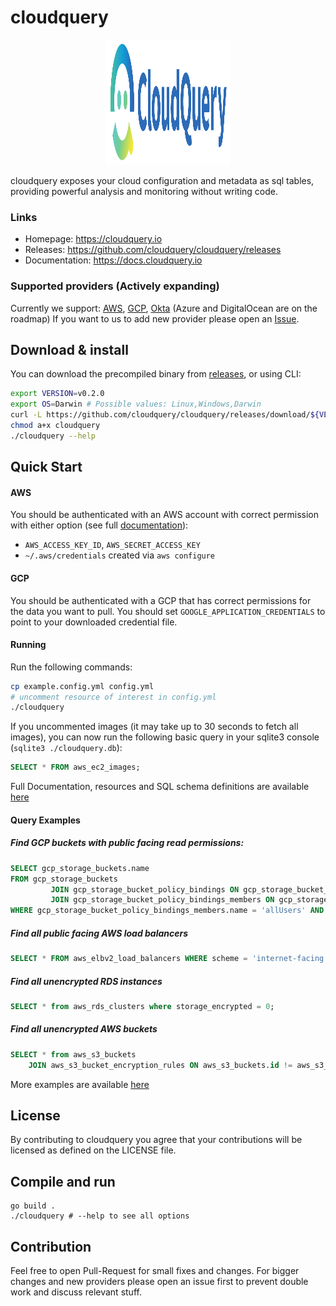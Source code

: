 # cloudquery

<p align="center">
<img alt="cloudquery logo" width="200px" height="200px" src="https://github.com/cloudquery/cloudquery/raw/main/docs/images/logo.png" />
</p>

cloudquery exposes your cloud configuration and metadata as sql tables,
providing powerful analysis and monitoring without writing code.

### Links
* Homepage: https://cloudquery.io
* Releases: https://github.com/cloudquery/cloudquery/releases
* Documentation: https://docs.cloudquery.io

### Supported providers (Actively expanding)

Currently we support: [AWS](https://docs.cloudquery.io/aws), [GCP](https://docs.cloudquery.io/gcp), [Okta](https://docs.cloudquery.io/okta/table-reference) (Azure and DigitalOcean are on the roadmap)
If you want to us to add new provider please open an [Issue](https://github.com/cloudquery/cloudquery/issues).

## Download & install

You can download the precompiled binary from [releases](https://github.com/cloudquery/cloudquery/releases), or using CLI:

```bash
export VERSION=v0.2.0
export OS=Darwin # Possible values: Linux,Windows,Darwin
curl -L https://github.com/cloudquery/cloudquery/releases/download/${VERSION}/cloudquery_${OS}_x86_64 -o cloudquery
chmod a+x cloudquery
./cloudquery --help
```

## Quick Start

#### AWS 
You should be authenticated with an AWS account with correct permission with either option (see full [documentation](https://docs.aws.amazon.com/sdk-for-java/v1/developer-guide/credentials.html)):
 * `AWS_ACCESS_KEY_ID`, `AWS_SECRET_ACCESS_KEY`
 * `~/.aws/credentials` created via `aws configure`
 
#### GCP

You should be authenticated with a GCP that has correct permissions for the data you want to pull.
You should set `GOOGLE_APPLICATION_CREDENTIALS` to point to your downloaded credential file.

#### Running

 Run the following commands:
 
```bash
cp example.config.yml config.yml
# uncomment resource of interest in config.yml
./cloudquery
 ```

If you uncommented images (it may take up to 30 seconds to fetch all images),
you can now run the following basic query in your sqlite3 console (`sqlite3 ./cloudquery.db`):

```sql
SELECT * FROM aws_ec2_images;
```

Full Documentation, resources and SQL schema definitions are available [here](https://docs.cloudquery.io)

#### Query Examples

##### Find GCP buckets with public facing read permissions:

```sql
SELECT gcp_storage_buckets.name
FROM gcp_storage_buckets
         JOIN gcp_storage_bucket_policy_bindings ON gcp_storage_bucket_policy_bindings.bucket_id = gcp_storage_buckets.id
         JOIN gcp_storage_bucket_policy_bindings_members ON gcp_storage_bucket_policy_bindings_members.bucket_policy_binding_id = gcp_storage_bucket_policy_bindings.id
WHERE gcp_storage_bucket_policy_bindings_members.name = 'allUsers' AND gcp_storage_bucket_policy_bindings.role = 'roles/storage.objectViewer';
```

##### Find all public facing AWS load balancers

```sql
SELECT * FROM aws_elbv2_load_balancers WHERE scheme = 'internet-facing';
```

##### Find all unencrypted RDS instances

```sql
SELECT * from aws_rds_clusters where storage_encrypted = 0;
```

##### Find all unencrypted AWS buckets

```sql
SELECT * from aws_s3_buckets
    JOIN aws_s3_bucket_encryption_rules ON aws_s3_buckets.id != aws_s3_bucket_encryption_rules.bucket_id;
```

More examples are available [here](https://docs.cloudquery.io)

## License

By contributing to cloudquery you agree that your contributions will be licensed as defined on the LICENSE file.

## Compile and run

```
go build .
./cloudquery # --help to see all options
```

## Contribution

Feel free to open Pull-Request for small fixes and changes. For bigger changes and new providers please open an issue first to prevent double work and discuss relevant stuff.
